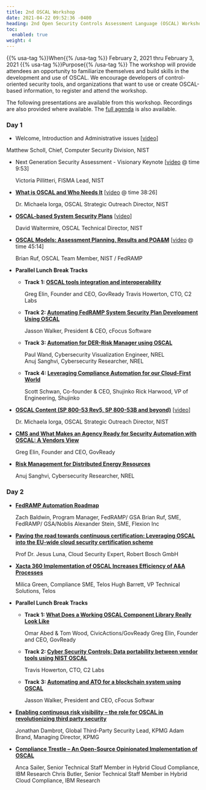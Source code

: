 ```yaml
---
title: 2nd OSCAL Workshop
date: 2021-04-22 09:52:36 -0400
heading: 2nd Open Security Controls Assessment Language (OSCAL) Workshop
toc:
  enabled: true
weight: 4
---
```


{{% usa-tag %}}When{{% /usa-tag %}} February 2, 2021 thru February 3, 2021
{{% usa-tag %}}Purpose{{% /usa-tag %}} The workshop will provide attendees an opportunity to familiarize themselves and build skills in the  development and use of OSCAL. We encourage developers of control-oriented security tools, and organizations that want to use or create OSCAL-based information, to register and attend the workshop. 

The following presentations are available from this workshop. Recordings are also provided where available. The [full agenda](https://www.nist.gov/news-events/events/2021/02/2nd-open-security-controls-assessment-language-oscal-workshop) is also available.

### Day 1

 - Welcome, Introduction and Administrative issues \[[video](https://cdnapisec.kaltura.com/index.php/extwidget/preview/partner_id/684682/uiconf_id/31013851/entry_id/1_dnt51wm2/embed/dynamic)\]

  Matthew Scholl, Chief, Computer Security Division, NIST

- Next Generation Security Assessment - Visionary Keynote \[[video](https://cdnapisec.kaltura.com/index.php/extwidget/preview/partner_id/684682/uiconf_id/31013851/entry_id/1_dnt51wm2/embed/dynamic) @ time 9:53\]

  Victoria Pillitteri, FISMA Lead, NIST

- **[What is OSCAL and Who Needs It](https://www.nist.gov/document/presentation-what-oscal-and-who-needs-it)** \[[video](https://cdnapisec.kaltura.com/index.php/extwidget/preview/partner_id/684682/uiconf_id/31013851/entry_id/1_dnt51wm2/embed/dynamic) @ time 38:26\]

  Dr. Michaela Iorga, OSCAL Strategic Outreach Director, NIST

- **[OSCAL-based System Security Plans](https://www.nist.gov/document/presentation-ssp-oscal)** \[[video](https://cdnapisec.kaltura.com/index.php/extwidget/preview/partner_id/684682/uiconf_id/31013851/entry_id/1_xtpgjdke/embed/dynamic)\]

  David Waltermire, OSCAL Technical Director, NIST

- **[OSCAL Models: Assessment Planning, Results and POA&M](https://www.nist.gov/document/presentation-oscal-models-assessment-planning-results-and-poam)** \[[video](https://cdnapisec.kaltura.com/index.php/extwidget/preview/partner_id/684682/uiconf_id/31013851/entry_id/1_xtpgjdke/embed/dynamic) @ time 45:14\]

  Brian Ruf, OSCAL Team Member, NIST / FedRAMP

- **Parallel Lunch Break Tracks**

  - **Track 1: [OSCAL tools integration and interoperability](https://www.nist.gov/document/presentation-track-1-oscal-tools-integration-and-interoperability)**

    Greg Elin, Founder and CEO, GovReady
    Travis Howerton, CTO, C2 Labs

  - **Track 2: [Automating FedRAMP System Security Plan Development Using OSCAL](https://www.nist.gov/document/presentation-track-2-automating-fedramp-system-security-plan-development-using-oscal)**

    Jasson Walker, President & CEO, cFocus Software

  - **Track 3: [Automation for DER-Risk Manager using OSCAL](https://www.nist.gov/document/presentation-track-3-automation-der-risk-manager-using-oscal)**

    Paul Wand, Cybersecurity Visualization Engineer, NREL   
    Anuj Sanghvi, Cybersecurity Researcher, NREL

  - **Track 4: [Leveraging Compliance Automation for our Cloud-First World](https://www.nist.gov/document/presentation-track-4-leveraging-compliance-automation-our-cloud-first-world)**

    Scott Schwan, Co-founder & CEO, Shujinko
    Rick Harwood, VP of Engineering, Shujinko

- **[OSCAL Content (SP 800-53 Rev5, SP 800-53B and beyond)](https://www.nist.gov/document/presentation-oscal-content-sp-800-53-rev5-sp-800-53b-and-beyond)** \[[video](https://cdnapisec.kaltura.com/index.php/extwidget/preview/partner_id/684682/uiconf_id/31013851/entry_id/1_paq6trhs/embed/dynamic)\]

  Dr. Michaela Iorga, OSCAL Strategic Outreach Director, NIST

- **[CMS and What Makes an Agency Ready for Security Automation with OSCAL: A Vendors View](https://www.nist.gov/document/presentation-cms-and-what-makes-agency-ready-security-automation-oscal-vendors-view)**

  Greg Elin, Founder and CEO, GovReady

- **[Risk Management for Distributed Energy Resources](https://www.nist.gov/document/presentation-risk-management-distributed-energy-resources)**

  Anuj Sanghvi, Cybersecurity Researcher, NREL

### Day 2

- **[FedRAMP Automation Roadmap](https://www.nist.gov/document/presentation-fedramp-automation-roadmap)**

  Zach Baldwin, Program Manager, FedRAMP/ GSA
  Brian Ruf, SME, FedRAMP/ GSA/Noblis
  Alexander Stein, SME, Flexion Inc

- **[Paving the road towards continuous certification: Leveraging OSCAL into the EU-wide cloud security certification scheme](https://www.nist.gov/document/presentation-paving-road-towards-continuous-certification-leveraging-oscal-eu-wide-cloud)**

  Prof Dr. Jesus Luna, Cloud Security Expert, Robert Bosch GmbH

- **[Xacta 360 Implementation of OSCAL Increases Efficiency of A&A Processes](https://www.nist.gov/document/presentation-xacta-360-implementation-oscal-increases-efficiency-aa-processes)**

  Milica Green, Compliance SME, Telos
  Hugh Barrett, VP Technical Solutions, Telos

- **Parallel Lunch Break Tracks**

  - **Track 1: [What Does a Working OSCAL Component Library Really Look Like](https://www.nist.gov/document/presentation-track-1-what-does-working-oscal-component-library-really-look)**

    Omar Abed & Tom Wood, CivicActions/GovReady
    Greg Elin, Founder and CEO, GovReady

  - **Track 2: [Cyber Security Controls: Data portability between vendor tools using NIST OSCAL](https://www.nist.gov/document/presentation-track-2-cyber-security-controls-data-portability-between-vendor-tools-using)**

    Travis Howerton, CTO, C2 Labs

  - **Track 3: [Automating and ATO for a blockchain system using OSCAL](https://www.nist.gov/document/presentation-track-3-automating-and-ato-blockchain-system-using-oscal)**

    Jasson Walker, President and CEO, cFocus Softwar

- **[Enabling continuous risk visibility – the role for OSCAL in revolutionizing third party security](https://www.nist.gov/document/presentation-enabling-continuous-risk-visibility-role-oscal-revolutionizing-third-party)**

  Jonathan Dambrot, Global Third-Party Security Lead, KPMG
  Adam Brand, Managing Director, KPMG

- **[Compliance Trestle – An Open-Source Opinionated Implementation of OSCAL](https://www.nist.gov/document/presentation-compliance-testle-open-source-opinionated-implementation-oscal)**

  Anca Sailer, Senior Technical Staff Member in Hybrid Cloud Compliance, IBM Research
  Chris Butler, Senior Technical Staff Member in Hybrid Cloud Compliance, IBM Research
